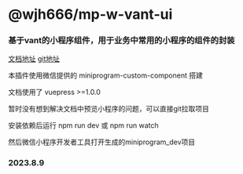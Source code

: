 # @wjh666/mp-w-vant-ui

### 基于vant的小程序组件，用于业务中常用的小程序的组件的封装

[文档地址](https://wangjuhui6.github.io/mp-w-vant-ui/)
[git地址](https://github.com/wangjuhui6/mp-w-vant-ui)

本插件使用微信提供的 miniprogram-custom-component 搭建

文档使用了 vuepress >=1.0.0

暂时没有想到解决文档中预览小程序的问题，可以直接git拉取项目

安装依赖后运行 npm run dev 或  npm run watch

然后微信小程序开发者工具打开生成的miniprogram_dev项目

### 2023.8.9
